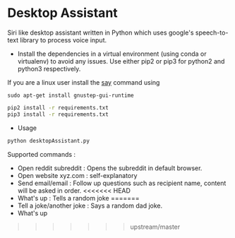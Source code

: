 # Desktop Assistant
Siri like desktop assistant written in Python which uses google's speech-to-text library to process voice input.

* Install the dependencies in a virtual environment (using conda or virtualenv) to avoid any issues. Use either pip2 or pip3 for python2 and python3 respectively.

If you are a linux user install the [say](https://askubuntu.com/questions/501910/how-to-text-to-speech-output-using-command-line) command using
```
sudo apt-get install gnustep-gui-runtime
```

```bash
pip2 install -r requirements.txt
pip3 install -r requirements.txt
```

* Usage

```bash
python desktopAssistant.py
````


Supported commands :
* Open reddit subreddit : Opens the subreddit in default browser.
* Open website xyz.com : self-explanatory
* Send email/email : Follow up questions such as recipient name, content will be asked in order.
<<<<<<< HEAD
* What's up : Tells a random joke
=======
* Tell a joke/another joke : Says a random dad joke.
* What's up 
>>>>>>> upstream/master
